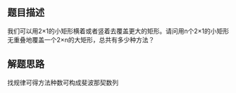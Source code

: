 ## 题目描述
我们可以用2×1的小矩形横着或者竖着去覆盖更大的矩形。请问用n个2×1的小矩形无重叠地覆盖一个2×n的大矩形，总共有多少种方法？

## 解题思路
找规律可得方法种数可构成斐波那契数列
